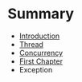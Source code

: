 # Summary

* [Introduction](README.md)
* [Thread](thread.md)
* [Concurrency](concurrency.md)
* [First Chapter](chapter1.md)
* Exception

